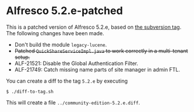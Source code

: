 Alfresco 5.2.e-patched
======================

This is a patched version of Alfresco 5.2.e, based on [the subversion tag](https://svn.alfresco.com/repos/alfresco-open-mirror/alfresco/COMMUNITYTAGS/5.2.e/). The following changes have been made.

* Don't build the module `legacy-lucene`.
* ~~Patched `QuickShareServiceImpl.java` to work correctly in a multi-tenant setup.~~
* ALF-21521: Disable the Global Authentication Filter.
* ALF-21749: Catch missing name parts of site manager in admin FTL.

You can create a diff to the tag `5.2.e` by executing 

    $ ./diff-to-tag.sh

This will create a file `../community-edition-5.2.e.diff`.
